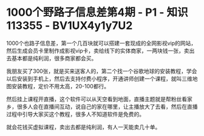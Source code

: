 # 1000个野路子信息差第4期 - P1 - 知识113355 - BV1UX4y1y7U2

1000个也路子信息差，第一个几百块就可以搭建一套现成的全网影视vip的网站，然后生成会员卡里制作成影视vip卡，卖给线下的实体商家，一两块钱一张，卖出去基本都是纯利润，很多商家都会买。

我朋友买了300张，就是买来送客人的，第二个找一个谷歌地球的安装教程，学会以后安装到手机上，然后去支持付费小程序，开通讲师创建一个课程，就叫三维地图安装教程，定价不用太高，20-100都行。

然后挂上课程开直播，这个软件可以从天空看到地面，直播主题就是帮粉丝看家乡，很多人会在直播间互动，说自己的家在哪里，让主播放大了去看，然后在直播过程中引导大家买这个教程，很多人不知道软件是免费的。

就会花钱买虚拟课程，卖出去都是纯利润，有人一天能卖几十单。